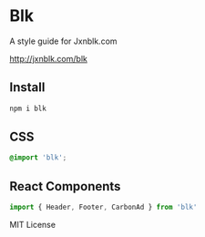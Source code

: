 # Blk
A style guide for Jxnblk.com

http://jxnblk.com/blk

## Install

```bash
npm i blk
```

## CSS

```css
@import 'blk';
```

## React Components

```js
import { Header, Footer, CarbonAd } from 'blk'
```

MIT License

